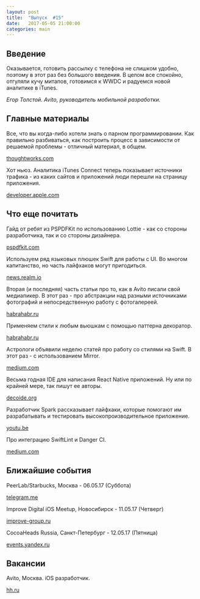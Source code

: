 ```yaml
---
layout: post
title:  "Выпуск  #15"
date:   2017-05-05 21:00:00
categories: main
---
```


## Введение

Оказывается, готовить рассылку с телефона не слишком удобно, поэтому в этот раз без большого введения. В целом все спокойно, отгуляли кучу митапов, готовимся к WWDC и радуемся новой аналитике в iTunes.

*Егор Толстой. Avito, руководитель мобильной разработки.*

## Главные материалы

Все, что вы когда-либо хотели знать о парном программировании. Как правильно разбиваться, как построить процесс в зависимости от решаемой проблемы - отличный материал, в общем.

[thoughtworks.com](https://www.thoughtworks.com/insights/blog/pairing-are-you-doing-it-wrong)

Хот ньюз. Аналитика iTunes Connect теперь показывает источники трафика - из каких сайтов и приложений люди перешли на страницу приложения.

[developer.apple.com](https://developer.apple.com/news/?id=05032017a)

## Что еще почитать


Гайд от ребят из PSPDFKit по использованию Lottie - как со стороны разработчика, так и со стороны дизайнера.

[pspdfkit.com](https://pspdfkit.com/blog/2017/creating-better-user-experiences-with-animations-and-lottie/)

Используем ряд языковых плюшек Swift для работы с UI. Во многом капитанство, но часть лайфхаков могут пригодиться.

[news.realm.io](https://news.realm.io/news/sommer-panage-writing-your-ui-swiftly/)

Вторая (и последняя) часть статьи про то, как в Avito писали свой медиапикер. В этот раз - про абстракции над разными источниками фотографий и непосредственную работу с фотогалереей.

[habrahabr.ru](https://habrahabr.ru/company/avito/blog/327486/)

Применяем стили к любым вьюшкам с помощью паттерна декоратор.

[habrahabr.ru](https://habrahabr.ru/post/327662/)

Астрологи объявили неделю статей про работу со стилями на Swift. В этот раз - с использованием Mirror.

[medium.com](https://medium.com/@panovdev/using-mirror-for-styles-in-swift-ed30119a37ed)

Весьма годная IDE для написания React Native приложений. Ну или по крайней мере, так пишут ее авторы.

[decoide.org](https://www.decoide.org/docs/getting-started)

Разработчик Spark рассказывает лайфхаки, которые помогают им разрабатывать и тестировать высокопроизводительное приложение.

[youtu.be](https://youtu.be/X8p7fPx-4R8)

Про интеграцию SwiftLint и Danger CI.

[medium.com](https://medium.com/@candost/using-swiftlint-and-danger-for-swift-best-practices-48432e4e268a)

## Ближайшие события

PeerLab/Starbucks, Москва - 06.05.17 (Суббота)

[telegram.me](https://telegram.me/peerlabmoscow)

Improve Digital iOS Meetup, Новосибирск - 11.05.17 (Четверг)

[improve-group.ru](http://improve-group.ru/blog/iOS-meetup-may.html)

CocoaHeads Russia, Санкт-Петербург - 12.05.17 (Пятница)

[events.yandex.ru](https://events.yandex.ru/events/yagosti/12-may-2017/)

## Вакансии

Avito, Москва. iOS разработчик.

[hh.ru](https://hh.ru/vacancy/20393239)
